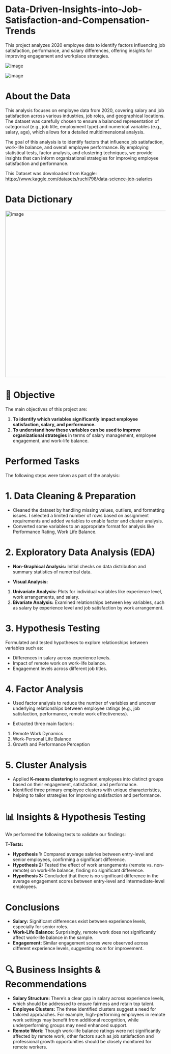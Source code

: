 # Data-Driven-Insights-into-Job-Satisfaction-and-Compensation-Trends
This project analyzes 2020 employee data to identify factors influencing job satisfaction, performance, and salary differences, offering insights for improving engagement and workplace strategies.

![image](https://github.com/user-attachments/assets/007c0a51-fde7-42d1-b7e7-1a1b640da083)

![image](https://github.com/user-attachments/assets/db955a17-fcf3-4eb9-9a21-1504d4e91fd3)



# About the Data
This analysis focuses on employee data from 2020, covering salary and job satisfaction across various industries, job roles, and geographical locations. The dataset was carefully chosen to ensure a balanced representation of categorical (e.g., job title, employment type) and numerical variables (e.g., salary, age), which allows for a detailed multidimensional analysis.

The goal of this analysis is to identify factors that influence job satisfaction, work-life balance, and overall employee performance. By employing statistical tests, factor analysis, and clustering techniques, we provide insights that can inform organizational strategies for improving employee satisfaction and performance.

This Dataset was downloaded from Kaggle: https://www.kaggle.com/datasets/ruchi798/data-science-job-salaries

# Data Dictionary

  <img width="523" alt="image" src="https://github.com/user-attachments/assets/ad2fa0a0-6fc7-4e24-b7a3-8833f2292e35">

# 🎯 Objective
The main objectives of this project are:

1. <b> To identify which variables significantly impact employee satisfaction, salary, and performance. </b>
2. <b>To understand how these variables can be used to improve organizational strategies</b> in terms of salary management, employee engagement, and work-life balance.

# Performed Tasks
The following steps were taken as part of the analysis:

# 1. Data Cleaning & Preparation
- Cleaned the dataset by handling missing values, outliers, and formatting issues. I selected a limited number of rows based on assignment requirements and added variables to enable factor and cluster analysis.
- Converted some variables to an appropriate format for analysis like Performance Rating, Work Life Balance.
  
# 2. Exploratory Data Analysis (EDA)
- <b>Non-Graphical Analysis:</b> Initial checks on data distribution and summary statistics of numerical data.

- <b>Visual Analysis:</b>
1. <b>Univariate Analysis:</b> Plots for individual variables like experience level, work arrangements, and salary.
2. <b>Bivariate Analysis:</b> Examined relationships between key variables, such as salary by experience level and job satisfaction by work arrangement.

# 3. Hypothesis Testing
Formulated and tested hypotheses to explore relationships between variables such as:
- Differences in salary across experience levels.
- Impact of remote work on work-life balance.
- Engagement levels across different job titles.
  
# 4. Factor Analysis
- Used factor analysis to reduce the number of variables and uncover underlying relationships between employee ratings (e.g., job satisfaction, performance, remote work effectiveness).
  
- Extracted three main factors:
1. Remote Work Dynamics
2. Work-Personal Life Balance
3. Growth and Performance Perception
   
# 5. Cluster Analysis
- Applied <b>K-means clustering</b> to segment employees into distinct groups based on their engagement, satisfaction, and performance.
- Identified three primary employee clusters with unique characteristics, helping to tailor strategies for improving satisfaction and performance.

# 📊 Insights & Hypothesis Testing
We performed the following tests to validate our findings:

<b>T-Tests:</b>
- <b>Hypothesis 1:</b> Compared average salaries between entry-level and senior employees, confirming a significant difference.
- <b>Hypothesis 2:</b> Tested the effect of work arrangements (remote vs. non-remote) on work-life balance, finding no significant difference.
- <b>Hypothesis 3:</b> Concluded that there is no significant difference in the average engagement scores between entry-level and intermediate-level employees.
  
# Conclusions
- <b>Salary:</b> Significant differences exist between experience levels, especially for senior roles.
- <b>Work-Life Balance:</b> Surprisingly, remote work does not significantly affect work-life balance in the sample.
- <b>Engagement:</b> Similar engagement scores were observed across different experience levels, suggesting room for improvement.
  
# 🔍 Business Insights & Recommendations
- <b>Salary Structure:</b> There’s a clear gap in salary across experience levels, which should be addressed to ensure fairness and retain top talent.
- <b>Employee Clusters:</b> The three identified clusters suggest a need for tailored approaches. For example, high-performing employees in remote work settings may benefit from additional recognition, while underperforming groups may need enhanced support.
- <b>Remote Work:</b> Though work-life balance ratings were not significantly affected by remote work, other factors such as job satisfaction and professional growth opportunities should be closely monitored for remote workers.
